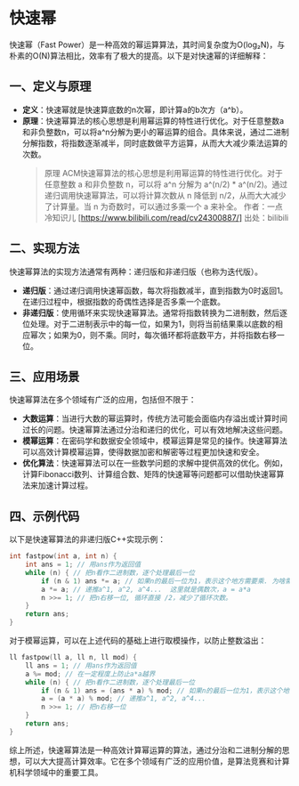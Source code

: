 # 快速幂

快速幂（Fast Power）是一种高效的幂运算算法，其时间复杂度为O(log₂N)，与朴素的O(N)算法相比，效率有了极大的提高。以下是对快速幂的详细解释：

## 一、定义与原理

* **定义**：快速幂就是快速算底数的n次幂，即计算a的b次方（a^b）。
* **原理**：快速幂算法的核心思想是利用幂运算的特性进行优化。对于任意整数a和非负整数n，可以将a^n分解为更小的幂运算的组合。具体来说，通过二进制分解指数，将指数逐渐减半，同时底数做平方运算，从而大大减少乘法运算的次数。
    >原理 ACM快速幂算法的核心思想是利用幂运算的特性进行优化。对于任意整数 a 和非负整数 n，可以将 a^n 分解为 a^(n/2) * a^(n/2)。通过递归调用快速幂算法，可以将计算次数从 n 降低到 n/2，从而大大减少了计算量。当 n 为奇数时，可以通过多乘一个 a 来补全。 作者：一点冷知识儿 [https://www.bilibili.com/read/cv24300887/] 出处：bilibili

## 二、实现方法

快速幂算法的实现方法通常有两种：递归版和非递归版（也称为迭代版）。

* **递归版**：通过递归调用快速幂函数，每次将指数减半，直到指数为0时返回1。在递归过程中，根据指数的奇偶性选择是否多乘一个底数。
* **非递归版**：使用循环来实现快速幂算法。通常将指数转换为二进制数，然后逐位处理。对于二进制表示中的每一位，如果为1，则将当前结果乘以底数的相应幂次；如果为0，则不乘。同时，每次循环都将底数平方，并将指数右移一位。

## 三、应用场景

快速幂算法在多个领域有广泛的应用，包括但不限于：

* **大数运算**：当进行大数的幂运算时，传统方法可能会面临内存溢出或计算时间过长的问题。快速幂算法通过分治和递归的优化，可以有效地解决这些问题。
* **模幂运算**：在密码学和数据安全领域中，模幂运算是常见的操作。快速幂算法可以高效计算模幂运算，使得数据加密和解密等过程更加快速和安全。
* **优化算法**：快速幂算法可以在一些数学问题的求解中提供高效的优化。例如，计算Fibonacci数列、计算组合数、矩阵的快速幂等问题都可以借助快速幂算法来加速计算过程。

## 四、示例代码

以下是快速幂算法的非递归版C++实现示例：

```cpp
int fastpow(int a, int n) {
    int ans = 1; // 用ans作为返回值
    while (n) { // 把n看作二进制数，逐个处理最后一位
        if (n & 1) ans *= a; // 如果n的最后一位为1，表示这个地方需要乘. 为啥需要乘，因为奇数次要单独 *a
        a *= a; // 递推a^1, a^2, a^4...  这里就是偶数次，a = a*a 
        n >>= 1; // 把n右移一位, 循环直接 /2，减少了循环次数。
    }
    return ans;
}
```

对于模幂运算，可以在上述代码的基础上进行取模操作，以防止整数溢出：

```cpp
ll fastpow(ll a, ll n, ll mod) {
    ll ans = 1; // 用ans作为返回值
    a %= mod; // 在一定程度上防止a*a越界
    while (n) { // 把n看作二进制数，逐个处理最后一位
        if (n & 1) ans = (ans * a) % mod; // 如果n的最后一位为1，表示这个地方需要乘
        a = (a * a) % mod; // 递推a^1, a^2, a^4...
        n >>= 1; // 把n右移一位
    }
    return ans;
}
```

综上所述，快速幂算法是一种高效计算幂运算的算法，通过分治和二进制分解的思想，可以大大提高计算效率。它在多个领域有广泛的应用价值，是算法竞赛和计算机科学领域中的重要工具。
